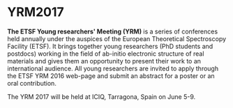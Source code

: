 YRM2017
========

**The ETSF Young researchers' Meeting (YRM)** is a series of conferences held
annually under the auspices of the European Theoretical Spectroscopy Facility
(ETSF). It brings together young researchers (PhD students and postdocs)
working in the field of ab-initio electronic structure of real materials and
gives them an opportunity to present their work to an international audience.
All young researchers are invited to apply through the ETSF YRM 2016 web-page
and submit an abstract for a poster or an oral contribution.

The YRM 2017 will be held at ICIQ, Tarragona, Spain on June 5-9.
